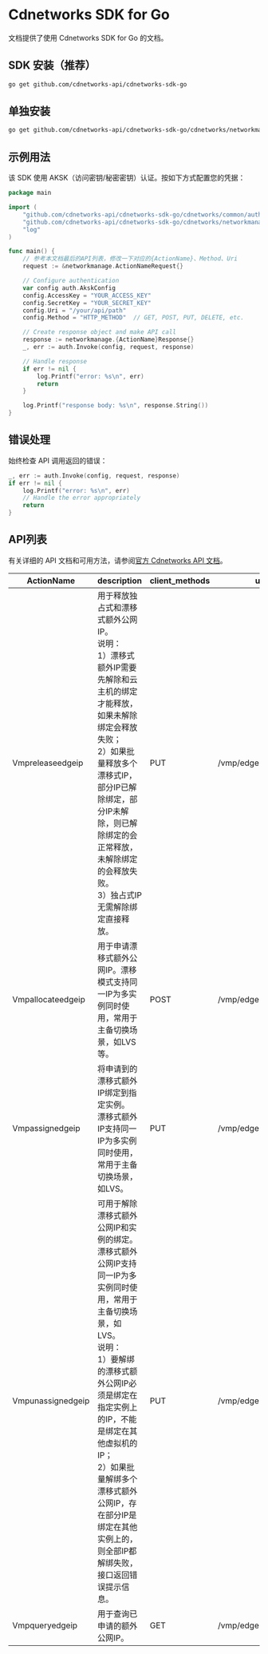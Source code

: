 # Cdnetworks SDK for Go

文档提供了使用 Cdnetworks SDK for Go 的文档。

## SDK 安装（推荐）

```bash
go get github.com/cdnetworks-api/cdnetworks-sdk-go
```

## 单独安装

```bash
go get github.com/cdnetworks-api/cdnetworks-sdk-go/cdnetworks/networkmanage
```

## 示例用法

该 SDK 使用 AKSK（访问密钥/秘密密钥）认证。按如下方式配置您的凭据：

```go
package main

import (
    "github.com/cdnetworks-api/cdnetworks-sdk-go/cdnetworks/common/auth"
    "github.com/cdnetworks-api/cdnetworks-sdk-go/cdnetworks/networkmanage"
    "log"
)

func main() {
    // 参考本文档最后的API列表，修改一下对应的{ActionName}、Method、Uri
    request := &networkmanage.ActionNameRequest{}

    // Configure authentication
    var config auth.AkskConfig
    config.AccessKey = "YOUR_ACCESS_KEY"
    config.SecretKey = "YOUR_SECRET_KEY"
    config.Uri = "/your/api/path"
    config.Method = "HTTP_METHOD"  // GET, POST, PUT, DELETE, etc.

    // Create response object and make API call
    response := networkmanage.{ActionName}Response{}
    _, err := auth.Invoke(config, request, response)

    // Handle response
    if err != nil {
        log.Printf("error: %s\n", err)
        return
    }

    log.Printf("response body: %s\n", response.String())
}
```

## 错误处理

始终检查 API 调用返回的错误：

```go
_, err := auth.Invoke(config, request, response)
if err != nil {
    log.Printf("error: %s\n", err)
    // Handle the error appropriately
    return
}
```

## API列表
有关详细的 API 文档和可用方法，请参阅[官方 Cdnetworks API 文档](https://docs.cdnetworks.com/en/cdn/apidocs)。

| ActionName | description | client_methods | uri |
| --- | --- | --- | --- |
| Vmpreleaseedgeip | 用于释放独占式和漂移式额外公网IP。<br>说明：<br>1）漂移式额外IP需要先解除和云主机的绑定才能释放，如果未解除绑定会释放失败；<br>2）如果批量释放多个漂移式IP，部分IP已解除绑定，部分IP未解除，则已解除绑定的会正常释放，未解除绑定的会释放失败。<br>3）独占式IP无需解除绑定直接释放。<br> | PUT | /vmp/edgeIp/release |
| Vmpallocateedgeip | 用于申请漂移式额外公网IP。漂移模式支持同一IP为多实例同时使用，常用于主备切换场景，如LVS等。 | POST | /vmp/edgeIp/allocate |
| Vmpassignedgeip | 将申请到的漂移式额外IP绑定到指定实例。<br>漂移式额外IP支持同一IP为多实例同时使用，常用于主备切换场景，如LVS。<br> | PUT | /vmp/edgeIp/assign |
| Vmpunassignedgeip | 可用于解除漂移式额外公网IP和实例的绑定。漂移式额外公网IP支持同一IP为多实例同时使用，常用于主备切换场景，如LVS。<br>说明：<br>1）要解绑的漂移式额外公网IP必须是绑定在指定实例上的IP，不能是绑定在其他虚拟机的IP；<br>2）如果批量解绑多个漂移式额外公网IP，存在部分IP是绑定在其他实例上的，则全部IP都解绑失败，接口返回错误提示信息。 | PUT | /vmp/edgeIp/unassign |
| Vmpqueryedgeip | 用于查询已申请的额外公网IP。 | GET | /vmp/edgeIp |